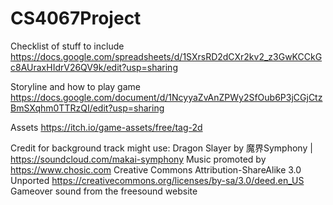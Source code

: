 # CS4067Project
Checklist of stuff to include
https://docs.google.com/spreadsheets/d/1SXrsRD2dCXr2kv2_z3GwKCCkGc8AUraxHIdrV26QV9k/edit?usp=sharing

Storyline and how to play game
https://docs.google.com/document/d/1NcyyaZvAnZPWy2SfOub6P3jCGjCtzBmSXqhm0TTRzQI/edit?usp=sharing

Assets
https://itch.io/game-assets/free/tag-2d


Credit for background track might use:
Dragon Slayer by 魔界Symphony | https://soundcloud.com/makai-symphony
Music promoted by https://www.chosic.com
Creative Commons Attribution-ShareAlike 3.0 Unported
https://creativecommons.org/licenses/by-sa/3.0/deed.en_US
Gameover sound from the freesound website
